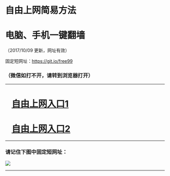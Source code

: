 ﻿# 自由上网简易方法

# 电脑、手机一键翻墙

（2017/10/09 更新，网址有效）

固定短网址：https://git.io/free99

### （微信如打不开，请转到浏览器打开）


***





# &nbsp;&nbsp; <a href="http://ft840332078.fwq-tz-1001.info/fwqtz01.html?t=100900117136 " target="_blank">自由上网入口1</a>
# &nbsp;&nbsp; <a href="http://ft191059689.fwq-tz-1002.info/fwqtz02.html?t=100900127187 " target="_blank">自由上网入口2</a>
***

### 请记住下图中固定短网址：

<img src="https://s3-us-west-2.amazonaws.com/fwq-1001/yjfq-20170905okok.png" /> 


***

